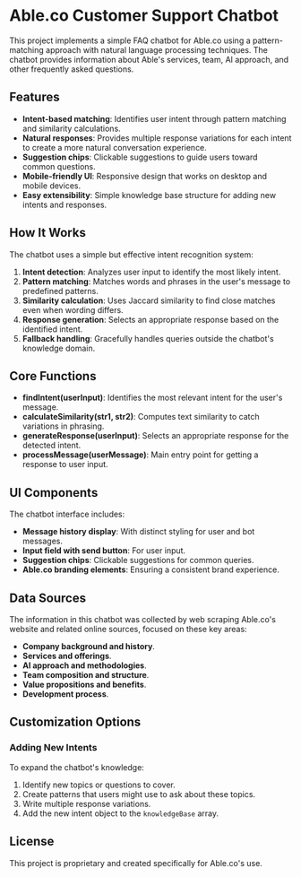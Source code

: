 # Able.co Customer Support Chatbot

This project implements a simple FAQ chatbot for Able.co using a pattern-matching approach with natural language processing techniques. The chatbot provides information about Able's services, team, AI approach, and other frequently asked questions.

## Features

- **Intent-based matching**: Identifies user intent through pattern matching and similarity calculations.
- **Natural responses**: Provides multiple response variations for each intent to create a more natural conversation experience.
- **Suggestion chips**: Clickable suggestions to guide users toward common questions.
- **Mobile-friendly UI**: Responsive design that works on desktop and mobile devices.
- **Easy extensibility**: Simple knowledge base structure for adding new intents and responses.

## How It Works

The chatbot uses a simple but effective intent recognition system:

1. **Intent detection**: Analyzes user input to identify the most likely intent.
2. **Pattern matching**: Matches words and phrases in the user's message to predefined patterns.
3. **Similarity calculation**: Uses Jaccard similarity to find close matches even when wording differs.
4. **Response generation**: Selects an appropriate response based on the identified intent.
5. **Fallback handling**: Gracefully handles queries outside the chatbot's knowledge domain.

## Core Functions

- **findIntent(userInput)**: Identifies the most relevant intent for the user's message.
- **calculateSimilarity(str1, str2)**: Computes text similarity to catch variations in phrasing.
- **generateResponse(userInput)**: Selects an appropriate response for the detected intent.
- **processMessage(userMessage)**: Main entry point for getting a response to user input.

## UI Components

The chatbot interface includes:

- **Message history display**: With distinct styling for user and bot messages.
- **Input field with send button**: For user input.
- **Suggestion chips**: Clickable suggestions for common queries.
- **Able.co branding elements**: Ensuring a consistent brand experience.

## Data Sources

The information in this chatbot was collected by web scraping Able.co's website and related online sources, focused on these key areas:

- **Company background and history**.
- **Services and offerings**.
- **AI approach and methodologies**.
- **Team composition and structure**.
- **Value propositions and benefits**.
- **Development process**.

## Customization Options

### Adding New Intents

To expand the chatbot's knowledge:

1. Identify new topics or questions to cover.
2. Create patterns that users might use to ask about these topics.
3. Write multiple response variations.
4. Add the new intent object to the `knowledgeBase` array.

## License

This project is proprietary and created specifically for Able.co's use.
